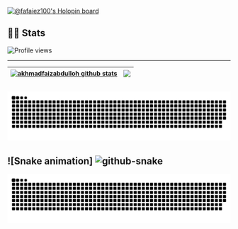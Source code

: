 [![@fafaiez100's Holopin board](https://holopin.me/fafaiez100)](https://holopin.io/@fafaiez100)

## **🧑‍💻 Stats**

![Profile views](https://komarev.com/ghpvc/?username=akhmadfaizabdulloh&color=brightgreen)

---

| <a href="https://github.com/anuraghazra/github-readme-stats"><img align="center" src="https://github-readme-stats.vercel.app/api?username=akhmadfaizabdulloh&show_icons=true&include_all_commits=true=true&theme=radical&hide_border=true" alt="akhmadfaizabdulloh github stats" /></a> | <a href=""><img align="center" src="https://github-readme-stats.vercel.app/api/top-langs/?username=akhmadfaizabdulloh&layout=compact&theme=radical&hide_border=true" /></a> |
| ------------- | ------------- |

![Snake animation](https://github.com/akhmadfaizabdulloh/akhmadfaizabdulloh/blob/output/github-contribution-grid-snake.svg)
---

![Snake animation]
<picture>
  <source media="(prefers-color-scheme: dark)" srcset="github-snake-dark.svg" />
  <source media="(prefers-color-scheme: light)" srcset="github-snake.svg" />
  <img alt="github-snake" src="github-snake.svg" />
</picture>
---

<picture>
  <source media="(prefers-color-scheme: dark)" srcset="https://raw.githubusercontent.com/platane/platane/output/github-contribution-grid-snake-dark.svg">
  <source media="(prefers-color-scheme: light)" srcset="https://raw.githubusercontent.com/platane/platane/output/github-contribution-grid-snake.svg">
  <img alt="github contribution grid snake animation" src="https://raw.githubusercontent.com/platane/platane/output/github-contribution-grid-snake.svg">
</picture>


